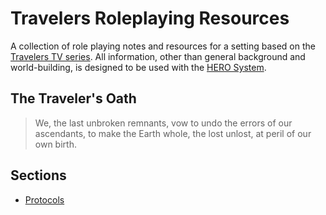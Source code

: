 # Travelers Roleplaying Resources

A collection of role playing notes and resources for a setting based on the [Travelers TV series][wikipedia]. All information, other than general background and world-building, is designed to be used with the [HERO System][hero].

[hero]: https://www.herogames.com
[wikipedia]: https://en.wikipedia.org/wiki/Travelers_(TV_series)

## The Traveler's Oath

> We, the last unbroken remnants, vow to undo the errors of our ascendants, to make the Earth whole, the lost unlost, at peril of our own birth.

## Sections

* [Protocols](./protocols.md)
